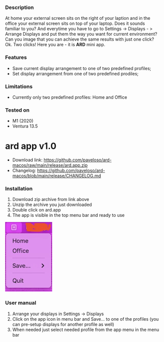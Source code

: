 ### Description

At home your external screen sits on the right of your laption and in the office your external screen sits on top of your laptop. Does it sounds familiar to you? And everytime you have to go to Settings -> Displays - > Arrange Displays and put them the way you want for current environment? Can you image that you can achieve the same results with just one click? Ok. Two clicks! Here you are - it is **ARD** mini app.

### Features

- Save current display arrangement to one of two predefined profiles;
- Set display arrangement from one of two predefined prodiles;

### Limitations

- Currently only two predefined profiles: Home and Office

### Tested on

- M1 (2020)
- Ventura 13.5

# ard app v1.0
- Download link: https://github.com/paveloso/ard-macos/raw/main/release/ard.app.zip
- Changelog: https://github.com/paveloso/ard-macos/blob/main/release/CHANGELOG.md

### Installation
1. Download zip archive from link above
1. Unzip the archive you just downloaded
1. Double click on ard.app
1. The app is visible in the top menu bar and ready to use

![](https://github.com/paveloso/ard-macos/blob/main/release/ard-menubar.jpg)

### User manual
1. Arrange your displays in Settings -> Displays
1. Click on the app icon in menu bar and Save... to one of the profiles (you can pre-setup displays for another profile as well)
1. When needed just select needed profile from the app menu in the menu bar
